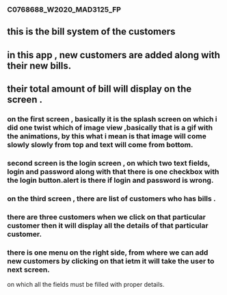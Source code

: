 ### C0768688_W2020_MAD3125_FP

## this is the bill system of the customers

## in this app , new customers are added along with their new bills.

## their total amount of bill will display on the screen .

### on the first screen , basically it is the splash screen on which i did one twist which of image view  ,basically that is a gif with the animations,  by this what i mean is that image will come slowly slowly from top and text will come from bottom.

### second screen is the login screen , on which two  text fields, login and password along with that there is one checkbox with the login button.alert is there if login and password is wrong.

###  on the third screen , there are list of customers who has bills .
### there   are three customers when we click on that particular customer then it will display all the details of that particular customer.
### there is one menu on the right side, from where we can add new customers by clicking on that ietm it will take the user to next screen.
on which all the fields must be filled with proper details.
